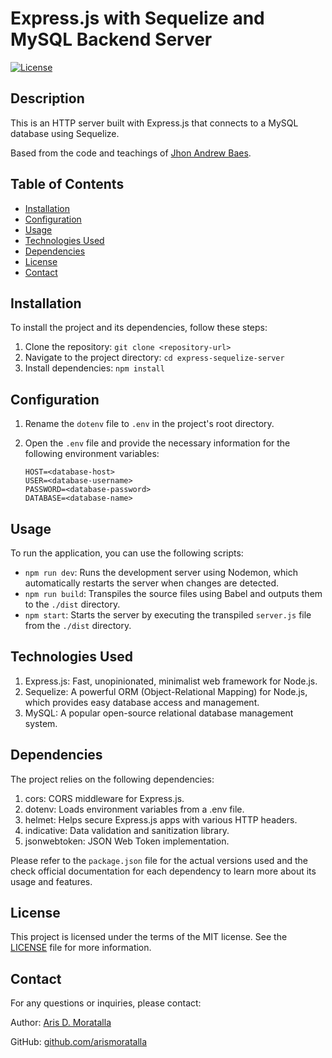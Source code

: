 # Express.js with Sequelize and MySQL Backend Server

[![License](https://img.shields.io/badge/license-MIT-blue.svg)](https://opensource.org/licenses/MIT)

## Description

This is an HTTP server built with Express.js that connects to a MySQL database using Sequelize.

Based from the code and teachings of [Jhon Andrew Baes](mailto:anecbook@gmail.com).

## Table of Contents

- [Installation](#installation)
- [Configuration](#configuration)
- [Usage](#usage)
- [Technologies Used](#technologies-used)
- [Dependencies](#dependencies)
- [License](#license)
- [Contact](#contact)

## Installation

To install the project and its dependencies, follow these steps:

1. Clone the repository: `git clone <repository-url>`
2. Navigate to the project directory: `cd express-sequelize-server`
3. Install dependencies: `npm install`

## Configuration

1. Rename the `dotenv` file to `.env` in the project's root directory.
2. Open the `.env` file and provide the necessary information for the following environment variables:

   ```plaintext
   HOST=<database-host>
   USER=<database-username>
   PASSWORD=<database-password>
   DATABASE=<database-name>
## Usage

To run the application, you can use the following scripts:

- `npm run dev`: Runs the development server using Nodemon, which automatically restarts the server when changes are detected.
- `npm run build`: Transpiles the source files using Babel and outputs them to the `./dist` directory.
- `npm start`: Starts the server by executing the transpiled `server.js` file from the `./dist` directory.

## Technologies Used
1. Express.js: Fast, unopinionated, minimalist web framework for Node.js.
2. Sequelize: A powerful ORM (Object-Relational Mapping) for Node.js, which provides easy database access and management.
3. MySQL: A popular open-source relational database management system.

## Dependencies
The project relies on the following dependencies:
1. cors: CORS middleware for Express.js.
2. dotenv: Loads environment variables from a .env file.
3. helmet: Helps secure Express.js apps with various HTTP headers.
4. indicative: Data validation and sanitization library.
5. jsonwebtoken: JSON Web Token implementation.

Please refer to the `package.json` file for the actual versions used and the check official documentation for each dependency to learn more about its usage and features.

## License

This project is licensed under the terms of the MIT license. See the [LICENSE](LICENSE) file for more information.

## Contact

For any questions or inquiries, please contact:

Author: [Aris D. Moratalla](mailto:arismoratallak@gmail.com)

GitHub: [github.com/arismoratalla](https://github.com/arismoratalla)
